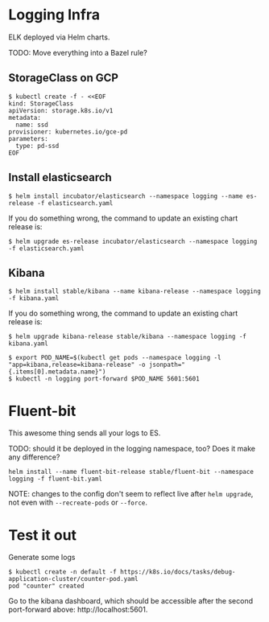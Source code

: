 Logging Infra
=============

ELK deployed via Helm charts.

TODO: Move everything into a Bazel rule?

StorageClass on GCP
-------------------

```
$ kubectl create -f - <<EOF
kind: StorageClass
apiVersion: storage.k8s.io/v1
metadata:
  name: ssd
provisioner: kubernetes.io/gce-pd
parameters:
  type: pd-ssd
EOF
```

Install elasticsearch
---------------------


```
$ helm install incubator/elasticsearch --namespace logging --name es-release -f elasticsearch.yaml
```

If you do something wrong, the command to update an existing chart release is:

```
$ helm upgrade es-release incubator/elasticsearch --namespace logging -f elasticsearch.yaml
```

## Kibana

```
$ helm install stable/kibana --name kibana-release --namespace logging -f kibana.yaml
```

If you do something wrong, the command to update an existing chart release is:

```
$ helm upgrade kibana-release stable/kibana --namespace logging -f kibana.yaml
```

```
$ export POD_NAME=$(kubectl get pods --namespace logging -l "app=kibana,release=kibana-release" -o jsonpath="{.items[0].metadata.name}")
$ kubectl -n logging port-forward $POD_NAME 5601:5601
```

Fluent-bit
=======

This awesome thing sends all your logs to ES. 

TODO: should it be deployed in the logging namespace, too? Does it make any difference?

``` 
helm install --name fluent-bit-release stable/fluent-bit --namespace logging -f fluent-bit.yaml
```
NOTE: changes to the config don't seem to reflect live after `helm upgrade`, not even with `--recreate-pods` or `--force`.

Test it out
=====

Generate some logs

```
$ kubectl create -n default -f https://k8s.io/docs/tasks/debug-application-cluster/counter-pod.yaml
pod "counter" created
```

Go to the kibana dashboard, which should be accessible after the second port-forward above: http://localhost:5601.